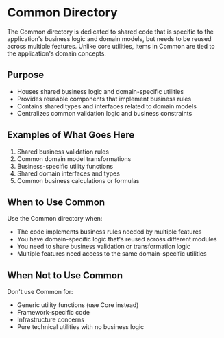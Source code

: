 # Common Directory

The Common directory is dedicated to shared code that is specific to the application's business logic and domain models, but needs to be reused across multiple features. Unlike core utilities, items in Common are tied to the application's domain concepts.

## Purpose

- Houses shared business logic and domain-specific utilities
- Provides reusable components that implement business rules
- Contains shared types and interfaces related to domain models
- Centralizes common validation logic and business constraints

## Examples of What Goes Here

1. Shared business validation rules
2. Common domain model transformations
3. Business-specific utility functions
4. Shared domain interfaces and types
5. Common business calculations or formulas

## When to Use Common

Use the Common directory when:

- The code implements business rules needed by multiple features
- You have domain-specific logic that's reused across different modules
- You need to share business validation or transformation logic
- Multiple features need access to the same domain-specific utilities

## When Not to Use Common

Don't use Common for:

- Generic utility functions (use Core instead)
- Framework-specific code
- Infrastructure concerns
- Pure technical utilities with no business logic

